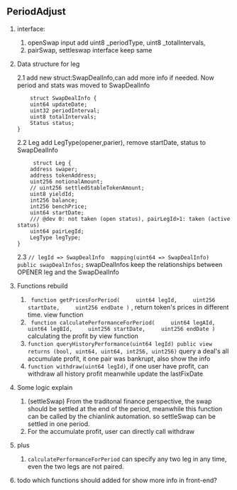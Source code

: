 ## PeriodAdjust

1. interface:

   1. openSwap input add uint8 \_periodType, uint8 \_totalIntervals,
   1. pairSwap, settleswap interface keep same

2. Data structure for leg

   2.1 add new struct:SwapDealInfo,can add more info if needed. Now period and stats was moved to SwapDealInfo

   ```
       struct SwapDealInfo {
       uint64 updateDate;
       uint32 periodInterval;
       uint8 totalIntervals;
       Status status;
   }
   ```

   2.2 Leg add LegType(opener,parier), remove startDate, status to SwapDealInfo

   ```
        struct Leg {
       address swaper;
       address tokenAddress;
       uint256 notionalAmount;
       // uint256 settledStableTokenAmount;
       uint8 yieldId;
       int256 balance;
       int256 benchPrice;
       uint64 startDate;
       /// @dev 0: not taken (open status), pairLegId>1: taken (active status)
       uint64 pairLegId;
       LegType legType;
   }
   ```

   2.3 `// legId => SwapDealInfo  mapping(uint64 => SwapDealInfo) public swapDealInfos;` swapDealInfos keep the
   relationships between OPENER leg and the SwapDealInfo

3. Functions rebuild

   1. ` function getPricesForPeriod(     uint64 legId,     uint256 startDate,     uint256 endDate )` , return token's
      prices in different time. view function
   2. ` function calculatePerformanceForPeriod(     uint64 legAId,     uint64 legBId,     uint256 startDate,     uint256 endDate )`
      calculating the profit by view function
   3. `function queryHistoryPerformance(uint64 legId) public view returns (bool, uint64, uint64, int256, uint256)` query
      a deal's all accumulate profit, it one pair was bankrupt, also show the info
   4. `function withdraw(uint64 legId)`, if one user have profit, can withdraw all history profit meanwhile update the
      lastFixDate

4. Some logic explain

   1. (settleSwap) From the traditonal finance perspective, the swap should be settled at the end of the period,
      meanwhile this function can be called by the chianlink automation. so settleSwap can be settled in one period.
   2. For the accumulate profit, user can directly call withdraw

5. plus

   1. `calculatePerformanceForPeriod` can specify any two leg in any time, even the two legs are not paired.

6. todo which functions should added for show more info in front-end?
